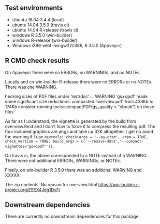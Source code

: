 ## Test environments
* Ubuntu 16.04 3.4.4 (local)
* ubuntu 14.04 3.5.0 (travis ci)
* ubuntu 14.04 R-release (travis ci)
* windows R 3.5.0 (win-builder) 
* windows R-release (win-builder) 
* Windows i386-w64-mingw32/i386, R 3.5.0  (Appveyor)

## R CMD check results   
On Appveyor there were no ERRORs, no WARNINGs, and no NOTEs. 

Locally and on win-builder R-release there were no ERRORs or no NOTEs. There was one WARNING. 

hecking sizes of PDF files under ‘inst/doc’ ... WARNING
  ‘gs+qpdf’ made some significant size reductions:
     compacted ‘overview.pdf’ from 433Kb to 174Kb
  consider running tools::compactPDF(gs_quality = "ebook") on these files 

As far as I understand, the vignette is generated by the build from overview.Rmd and I don't how to force it to compress the resulting pdf. The four included graphics are pngs and take up 32K altogether. I get no avoid the warning if I use `devtools::check(args = '--as-cran', cran = TRUE, check_version = TRUE, build_args = c('--resave-data','--compact-vignettes="gs+qpdf"'))`. 

On travis ci, the above corresponded to a NOTE instead of a WARNING. There were not additional ERRORs, WARNINGs, or NOTEs. 

Finally, on win-builder R 3.5.0 there was an additional WARNING and XXXXX: 

The zip contents. No reason for overview.html
https://win-builder.r-project.org/E9EX4Jdg1DyF/   

## Downstream dependencies
There are currently no downstream dependencies for this package.